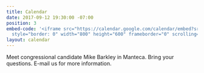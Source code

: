 ```yaml
---
title: Calendar
date: 2017-09-12 19:30:00 -07:00
position: 3
embed-code: '<iframe src="https://calendar.google.com/calendar/embed?src=indivisiblemanteca10%40gmail.com&ctz=America/Los_Angeles"
  style="border: 0" width="800" height="600" frameborder="0" scrolling="no"></iframe>'
layout: calendar
---
```


Meet congressional candidate Mike Barkley in Manteca.  Bring your questions.  E-mail us for more information.